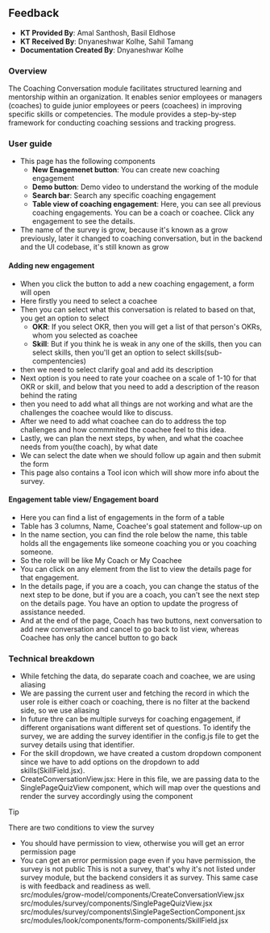 ## Feedback
+ **KT Provided By**: Amal Santhosh, Basil Eldhose
+ **KT Received By**: Dnyaneshwar Kolhe, Sahil Tamang
+ **Documentation Created By**: Dnyaneshwar Kolhe
### Overview
The Coaching Conversation module facilitates structured learning and mentorship within an organization. It enables senior employees or managers (coaches) to guide junior employees or peers (coachees) in improving specific skills or competencies. The module provides a step-by-step framework for conducting coaching sessions and tracking progress.
### User guide
- This page has the following components
  - **New Enagemenet button**: You can create new coaching engagement
  - **Demo button**: Demo video to understand the working of the module
  - **Search bar**: Search any specific coaching engagement
  - **Table view of coaching engagement**: Here, you can see all previous coaching engagements. You can be a coach or coachee. Click any engagement to see the details.
- The name of the survey is grow, because it's known as a grow previously, later it changed to coaching conversation, but in the  backend and the UI codebase, it's still known as grow
#### Adding new engagement
- When you click the button to add a new coaching engagement, a form will open
- Here firstly you need to select a coachee
- Then you can select what this conversation is related to based on that, you get an option to select
  - **OKR**: If you select OKR, then you will get a list of that person's OKRs, whom you selected as coachee
  - **Skill**: But if you think he is weak in any one of the skills, then you can select skills, then you'll get an option to select skills(sub-compentencies)
- then we need to select clarify goal and add its description
- Next option is you need to rate your coachee on a scale of 1-10 for that OKR or skill, and below that you need to add a description of the reason behind the rating
- then you need to add what all things are not working and what are the challenges the coachee would like to discuss.
- After we need to add what coachee can do to address the top challenges and how commmited the coachee feel to this idea.
- Lastly, we can plan the next steps, by when, and what the coachee needs from you(the coach), by what date
- We can select the date when we should follow up again and then submit the form
- This page also contains a Tool icon which will show more info about the survey.
#### Engagement table view/ Engagement board
- Here you can find a list of engagements in the form of a table
- Table has 3 columns, Name, Coachee's goal statement and follow-up on
- In the name section, you can find the role below the name, this table holds all the engagements like someone coaching you or you coaching someone. 
- So the role will be like My Coach or My Coachee
- You can click on any element from the list to view the details page for that engagement.
- In the details page, if you are a coach, you can change the  status of the next step to be done, but if you are a coach, you can't see the next step on the details page. You have an option to update the progress of assistance needed.
- And at the end of the page, Coach has two buttons, next conversation to add new conversation and cancel to go back to list view, whereas Coachee has only the cancel button to go back
### Technical breakdown
- While fetching the data, do separate coach and coachee, we are using aliasing
- We are passing the current user and fetching the record in which the user role is either coach or coaching, there is no filter at the backend side, so we use aliasing
- In future thre can be multiple surveys for coaching engagement, if different organisations want different set of questions. To identify the survey, we are adding the survey identifier in the config.js file to get the survey details using that identifier.
- For the skill dropdown, we have created a custom dropdown component since we have to add options on the dropdown to add skills(SkillField.jsx).
- CreateConversationView.jsx: Here in this file, we are passing data to the SinglePageQuizView component, which will map over the questions and render the survey accordingly using the component 
> [!TIP]
> There are two conditions to view the survey
> + You should have permission to view, otherwise you will get an error permission page
> + You can get an error permission page even if you have permission, the survey is not public
> This is not a survey, that's why it's not listed under survey module, but the backend considers it as survey. This same case is with feedback and readiness as well.\
> src/modules/grow-model/components/CreateConversationView.jsx\
> src/modules/survey/components/SinglePageQuizView.jsx\
> src/modules/survey/components\SinglePageSectionComponent.jsx\
> src/modules/look/components/form-components/SkillField.jsx
